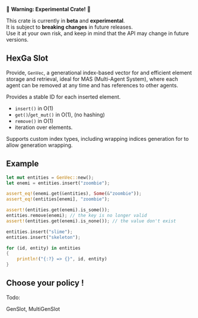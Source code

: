 🚧 **Warning: Experimental Crate!** 🚧

This crate is currently in **beta** and **experimental**.  
It is subject to **breaking changes** in future releases.  
Use it at your own risk, and keep in mind that the API may change in future versions.

## HexGa Slot

Provide, `GenVec`, a generational index-based vector for and efficient element storage and retrieval, ideal for MAS (Multi-Agent System), where each agent can be removed at any time and has references to other agents.

Provides a stable ID for each inserted element.

- `insert()` in O(1)
- `get()`/`get_mut()` in O(1), (no hashing)
- `remove()` in O(1)
- iteration over elements.

Supports custom index types, including wrapping indices generation for to allow generation wrapping.

## Example

```rust
let mut entities = GenVec::new();
let enemi = entities.insert("zoombie");

assert_eq!(enemi.get(&entities), Some(&"zoombie"));
assert_eq!(entities[enemi], "zoombie");

assert!(entities.get(enemi).is_some());
entities.remove(enemi); // the key is no longer valid
assert!(entities.get(enemi).is_none()); // the value don't exist

entities.insert("slime");
entities.insert("skeleton");

for (id, entity) in entities
{
    println!("{:?} => {}", id, entity)
}
```

## Choose your policy !

Todo:

GenSlot, MultiGenSlot